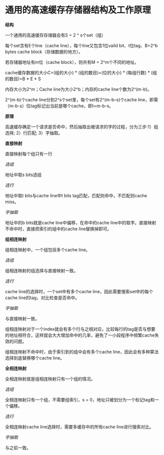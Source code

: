 # 通用的高速缓存存储器结构及工作原理

**结构**

一个通用的高速缓存存储器会有S = 2 ^ s个set（组）

每个set含有E个line（cache line），每个line又包含1位vaild bit、t位tag、B=2^b bytes cache block（存储数据的地方）。

若存储器地址有m位（cache block），则共有M = 2^m个不同的地址。

cache缓存数据的大小C=(组的大小) * (组的数目)=(位的大小) * (每组行数) * (组的数目)=B * E * S

内存大小为2^m；Cache line为大小2^b；内存的cache line个数为2^(m-b)。

2^(m-b)个cache line分到2^s个set里，每个set有2^(m-b–s)个cache line，即需（m-b-s）位tag标记出当前是哪个cache，即t=m-b-s。 

**原理**

高速缓存确定一个请求是否命中，然后抽取出被请求的字的过程，分为三步:1）组选择; 2）行匹配; 3）字抽取。



  **直接映射**

  直接映射每个组只有一行
  
  
  
  *选组*

地址中取s bits选组



  *选行*

地址中取t bits与cache line中t bits tag匹配，匹配则命中，不匹配则cache miss。



  *字抽取*

地址中的b bits就是cache line中偏移，在命中的cache line中的取字。直接映射不命中时，直接把索引的组中的cache line替换掉即可。



  **组相连映射**
  
  组相连映射中，一个组包括多个cache line。
  
  
  
 *选组*

组相连映射的组选择与直接映射一致。



 *选行*

cache line的选择时，一个set中有多个cache line，因此需要搜索set中的每个cache line的tag，对比检查是否命中。



 *字抽取*

与直接映射一致。

组相连映射对于一个index就会有多个行与之相对应，比较每行的tag是否与想要的地址相符合，这样就会大大增加命中的几率，避免了一小段程序中频繁cache失效的问题。

组相连映射不命中时，由于索引到的组中会有多个cache line，因此会有多种算法选择到底替换哪个cache line。



 **全相连映射**
 
 全相连映射就是组相连映射只有一个组的情况。



  *选组*

全相连映射只有一个组，不需要组索引，s = 0，地址只被划分为一个标记tag和一个偏移。



  *选行*

全相连映射cache line选择时，需要多缓存中的所有cache line进行搜索对比。



  *字抽取*

与之前一致。
